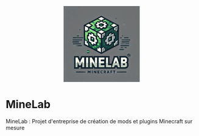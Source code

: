 <p align="center">
  <img src="MineLab_logo.png" alt="Logo" width="200"/>
</p>

# MineLab
MineLab : Projet d'entreprise de création de mods et plugins Minecraft sur mesure
